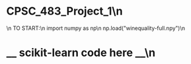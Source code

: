 # CPSC_483_Project_1\n
\n
TO START:\n
import numpy as np\n
np.load("winequality-full.npy")\n
# __ scikit-learn code here __\n